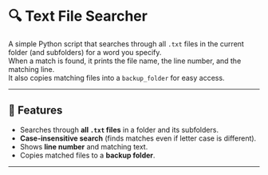 # 🔍 Text File Searcher

A simple Python script that searches through all `.txt` files in the current folder (and subfolders) for a word you specify.  
When a match is found, it prints the file name, the line number, and the matching line.  
It also copies matching files into a `backup_folder` for easy access.

---

## 🚀 Features
- Searches through **all `.txt` files** in a folder and its subfolders.
- **Case-insensitive search** (finds matches even if letter case is different).
- Shows **line number** and matching text.
- Copies matched files to a **backup folder**.

---
